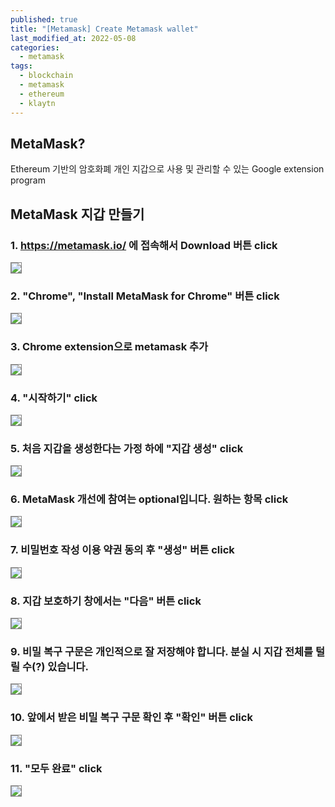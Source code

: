 ```yaml
---
published: true
title: "[Metamask] Create Metamask wallet"
last_modified_at: 2022-05-08
categories:
  - metamask
tags:
  - blockchain
  - metamask
  - ethereum
  - klaytn
---
```


## MetaMask?
Ethereum 기반의 암호화폐 개인 지갑으로 사용 및 관리할 수 있는 Google extension program


## MetaMask 지갑 만들기
### 1. https://metamask.io/ 에 접속해서 Download 버튼 click
<img src="https://user-images.githubusercontent.com/90759236/167297527-b1cb1596-28d0-407c-9c86-346941767e76.png" style="border: 1px solid grey">

### 2. "Chrome", "Install MetaMask for Chrome" 버튼 click
<img src="https://user-images.githubusercontent.com/90759236/167297566-b7c05e20-59d0-4ed0-80ed-0cc52360dd36.png" style="border: 1px solid grey">

### 3. Chrome extension으로 metamask 추가
<img src="https://user-images.githubusercontent.com/90759236/167297596-4070c954-c7b3-493a-adf8-7ebd4433f056.png" style="border: 1px solid grey">

### 4. "시작하기" click
<img src="https://user-images.githubusercontent.com/90759236/167297645-edb734bd-cecb-4190-a532-22a5f712b428.png" style="border: 1px solid grey">

### 5. 처음 지갑을 생성한다는 가정 하에 "지갑 생성" click
<img src="https://user-images.githubusercontent.com/90759236/167297678-acbbe63c-1692-4731-bf6a-6e82b97fee35.png" style="border: 1px solid grey">

### 6. MetaMask 개선에 참여는 optional입니다. 원하는 항목 click
<img src="https://user-images.githubusercontent.com/90759236/167297721-9d741993-4962-4e91-8ace-6804b3a939f2.png" style="border: 1px solid grey">

### 7. 비밀번호 작성 이용 약권 동의 후  "생성" 버튼 click
<img src="https://user-images.githubusercontent.com/90759236/167297733-f6961714-e9bc-4b0e-9c9d-a9224bbb102d.png" style="border: 1px solid grey">

### 8. 지갑 보호하기 창에서는 "다음" 버튼 click
<img src="https://user-images.githubusercontent.com/90759236/167297781-fc5c1b53-b65c-4fab-9f48-c144871bd333.png" style="border: 1px solid grey">

### 9. 비밀 복구 구문은 개인적으로 잘 저장해야 합니다. 분실 시 지갑 전체를 털릴 수(?) 있습니다.
<img src="https://user-images.githubusercontent.com/90759236/167297854-836ad2c6-d994-456f-9857-54ac06ffc18f.png" style="border: 1px solid grey">

### 10. 앞에서 받은 비밀 복구 구문 확인 후 "확인" 버튼 click
<img src="https://user-images.githubusercontent.com/90759236/167297918-2114377e-77fd-4e8d-adaa-535734a9ae05.png" style="border: 1px solid grey">

### 11. "모두 완료" click
<img src="https://user-images.githubusercontent.com/90759236/167297944-20996585-cc56-4784-8a41-a06860e19b93.png" style="border: 1px solid grey">
